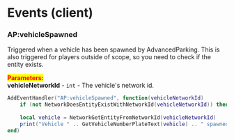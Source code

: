# Events (client)

### AP:vehicleSpawned

Triggered when a vehicle has been spawned by AdvancedParking. This is also triggered for players outside of scope, so you need to check if the entity exists.

<mark style="color:red;">**Parameters:**</mark>\
**vehicleNetworkId** - `int` - The vehicle's network id.

```lua
AddEventHandler("AP:vehicleSpawned", function(vehicleNetworkId)
    if (not NetworkDoesEntityExistWithNetworkId(vehicleNetworkId)) then return end
    
    local vehicle = NetworkGetEntityFromNetworkId(vehicleNetworkId)
    print("Vehicle " .. GetVehicleNumberPlateText(vehicle) .. " spawned")
end)
```
